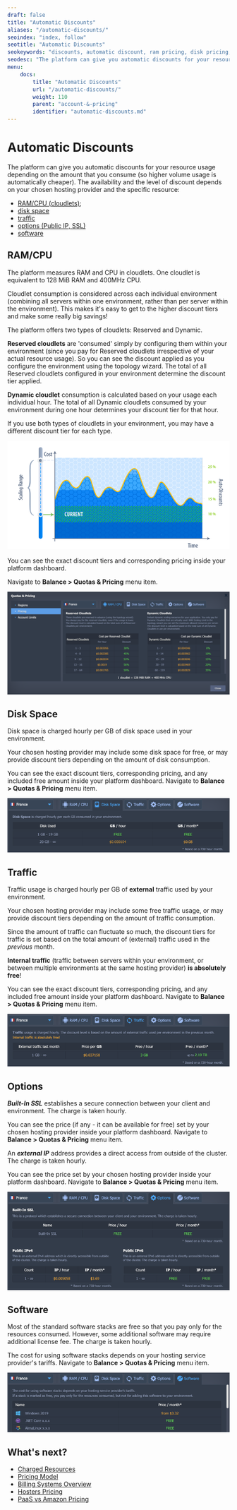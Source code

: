 ```yaml
---
draft: false
title: "Automatic Discounts"
aliases: "/automatic-discounts/"
seoindex: "index, follow"
seotitle: "Automatic Discounts"
seokeywords: "discounts, automatic discount, ram pricing, disk pricing, traffic pricing, options pricing, software pricingcloudlet"
seodesc: "The platform can give you automatic discounts for your resource usage depending on the amount that you consume (so higher volume usage is automatically cheaper)."
menu:
    docs:
        title: "Automatic Discounts"
        url: "/automatic-discounts/"
        weight: 110
        parent: "account-&-pricing"
        identifier: "automatic-discounts.md"
---
```


# Automatic Discounts

The platform can give you automatic discounts for your resource usage depending on the amount that you consume (so higher volume usage is automatically cheaper). The availability and the level of discount depends on your chosen hosting provider and the specific resource:

* [RAM/CPU (cloudlets)](#ramcpu);
* [disk space](#disk-space)
* [traffic](#traffic)
* [options (Public IP, SSL)](#options)
* [software](#software)


## RAM/CPU

The platform measures RAM and CPU in cloudlets. One cloudlet is equivalent to 128 MiB RAM and 400MHz CPU.

Cloudlet consumption is considered across each individual environment (combining all servers within one environment, rather than per server within the environment). This makes it's easy to get to the higher discount tiers and make some really big savings!

The platform offers two types of cloudlets: Reserved and Dynamic.

**Reserved cloudlets** are 'consumed' simply by configuring them within your environment (since you pay for Reserved cloudlets irrespective of your actual resource usage). So you can see the discount applied as you configure the environment using the topology wizard. The total of all Reserved cloudlets configured in your environment determine the discount tier applied.

**Dynamic cloudlet** consumption is calculated based on your usage each individual hour. The total of all Dynamic cloudlets consumed by your environment during one hour determines your discount tier for that hour.

If you use both types of cloudlets in your environment, you may have a different discount tier for each type.

![automatic discount scheme](01-automatic-discount-scheme.png)

You can see the exact discount tiers and corresponding pricing inside your platform dashboard.

Navigate to **Balance > Quotas & Pricing** menu item.

![pricing RAM](02-pricing-ram.png)


## Disk Space

Disk space is charged hourly per GB of disk space used in your environment.

Your chosen hosting provider may include some disk space for free, or may provide discount tiers depending on the amount of disk consumption.

You can see the exact discount tiers, corresponding pricing, and any included free amount inside your platform dashboard. Navigate to **Balance > Quotas & Pricing** menu item.

![pricing disk](03-pricing-disk.png)


## Traffic

Traffic usage is charged hourly per GB of **external** traffic used by your environment.

Your chosen hosting provider may include some free traffic usage, or may provide discount tiers depending on the amount of traffic consumption.

Since the amount of traffic can fluctuate so much, the discount tiers for traffic is set based on the total amount of (external) traffic used in the *previous* month.

**Internal traffic** (traffic between servers within your environment, or between multiple environments at the same hosting provider) **is absolutely free**!

You can see the exact discount tiers, corresponding pricing, and any included free amount inside your platform dashboard. Navigate to **Balance > Quotas & Pricing** menu item.

![pricing traffic](04-pricing-traffic.png)


## Options

***Built-In SSL*** establishes a secure connection between your client and environment. The charge is taken hourly.

You can see the price (if any - it can be available for free) set by your chosen hosting provider inside your platform dashboard. Navigate to **Balance > Quotas & Pricing** menu item.

An ***external IP*** address provides a direct access from outside of the cluster. The charge is taken hourly.

You can see the price set by your chosen hosting provider inside your platform dashboard. Navigate to **Balance > Quotas & Pricing** menu item.

![pricing options](05-pricing-options.png)


## Software

Most of the standard software stacks are free so that you pay only for the resources consumed. However, some additional software may require additional license fee. The charge is taken hourly.

The cost for using software stacks depends on your hosting service provider's tariffs. Navigate to **Balance > Quotas & Pricing** menu item.

![pricing software](06-pricing-software.png)


## What's next?

* [Charged Resources](/resource-consumption/)
* [Pricing Model](/pricing-model/)
* [Billing Systems Overview](/billing-system/)
* [Hosters Pricing](/pricing-pages/)
* [PaaS vs Amazon Pricing](https://www.virtuozzo.com/company/blog/fair-pricing-model-jelastic-vs-amazon/)
